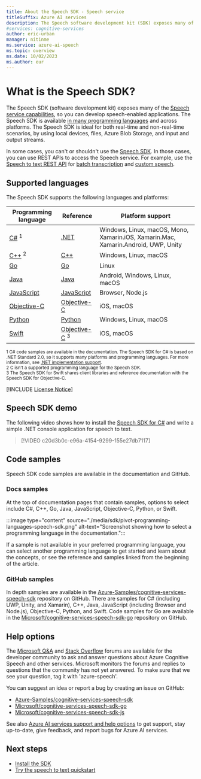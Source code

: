 ```yaml
---
title: About the Speech SDK - Speech service
titleSuffix: Azure AI services
description: The Speech software development kit (SDK) exposes many of the Speech service capabilities, making it easier to develop speech-enabled applications.
#services: cognitive-services
author: eric-urban
manager: nitinme
ms.service: azure-ai-speech
ms.topic: overview
ms.date: 10/02/2023
ms.author: eur
---
```


# What is the Speech SDK?

The Speech SDK (software development kit) exposes many of the [Speech service capabilities](overview.md), so you can develop speech-enabled applications. The Speech SDK is available [in many programming languages](quickstarts/setup-platform.md) and across platforms. The Speech SDK is ideal for both real-time and non-real-time scenarios, by using local devices, files, Azure Blob Storage, and input and output streams.

In some cases, you can't or shouldn't use the [Speech SDK](speech-sdk.md). In those cases, you can use REST APIs to access the Speech service. For example, use the [Speech to text REST API](rest-speech-to-text.md) for [batch transcription](batch-transcription.md) and [custom speech](custom-speech-overview.md).

## Supported languages

The Speech SDK supports the following languages and platforms:

| Programming language | Reference | Platform support |
|----------------------|----------|----------|
| [C#](quickstarts/setup-platform.md?pivots=programming-language-csharp) <sup>1</sup> | [.NET](/dotnet/api/microsoft.cognitiveservices.speech) | Windows, Linux, macOS, Mono, Xamarin.iOS, Xamarin.Mac, Xamarin.Android, UWP, Unity |
| [C++](quickstarts/setup-platform.md?pivots=programming-language-cpp) <sup>2</sup> | [C++](/cpp/cognitive-services/speech/) | Windows, Linux, macOS |
| [Go](quickstarts/setup-platform.md?pivots=programming-language-go) | [Go](https://github.com/Microsoft/cognitive-services-speech-sdk-go) | Linux | 
| [Java](quickstarts/setup-platform.md?pivots=programming-language-java) | [Java](/java/api/com.microsoft.cognitiveservices.speech) | Android, Windows, Linux, macOS |
| [JavaScript](quickstarts/setup-platform.md?pivots=programming-language-javascript) | [JavaScript](/javascript/api/microsoft-cognitiveservices-speech-sdk/) | Browser, Node.js |
| [Objective-C](quickstarts/setup-platform.md?pivots=programming-language-objectivec) | [Objective-C](/objectivec/cognitive-services/speech/) | iOS, macOS |
| [Python](quickstarts/setup-platform.md?pivots=programming-language-python) | [Python](/python/api/azure-cognitiveservices-speech/) | Windows, Linux, macOS |
| [Swift](quickstarts/setup-platform.md?pivots=programming-language-swift) | [Objective-C](/objectivec/cognitive-services/speech/) <sup>3</sup> | iOS, macOS |

<sup>1 C# code samples are available in the documentation. The Speech SDK for C# is based on .NET Standard 2.0, so it supports many platforms and programming languages. For more information, see [.NET implementation support](/dotnet/standard/net-standard#net-implementation-support).</sup>  
<sup>2 C isn't a supported programming language for the Speech SDK.</sup>  
<sup>3 The Speech SDK for Swift shares client libraries and reference documentation with the Speech SDK for Objective-C.</sup>  

[!INCLUDE [License Notice](~/articles/ai-services/speech-service/includes/cognitive-services-speech-service-license-notice.md)]

## Speech SDK demo

The following video shows how to install the [Speech SDK for C#](quickstarts/setup-platform.md) and write a simple .NET console application for speech to text.

> [!VIDEO c20d3b0c-e96a-4154-9299-155e27db7117]

## Code samples

Speech SDK code samples are available in the documentation and GitHub. 

### Docs samples

At the top of documentation pages that contain samples, options to select include C#, C++, Go, Java, JavaScript, Objective-C, Python, or Swift.

:::image type="content" source="./media/sdk/pivot-programming-languages-speech-sdk.png" alt-text="Screenshot showing how to select a programming language in the documentation.":::

If a sample is not available in your preferred programming language, you can select another programming language to get started and learn about the concepts, or see the reference and samples linked from the beginning of the article.

### GitHub samples

In depth samples are available in the [Azure-Samples/cognitive-services-speech-sdk](https://aka.ms/csspeech/samples) repository on GitHub. There are samples for C# (including UWP, Unity, and Xamarin), C++, Java, JavaScript (including Browser and Node.js), Objective-C, Python, and Swift. Code samples for Go are available in the [Microsoft/cognitive-services-speech-sdk-go](https://github.com/Microsoft/cognitive-services-speech-sdk-go) repository on GitHub.

## Help options

The [Microsoft Q&A](/answers/topics/azure-speech.html) and [Stack Overflow](https://stackoverflow.com/questions/tagged/azure-speech) forums are available for the developer community to ask and answer questions about Azure Cognitive Speech and other services. Microsoft monitors the forums and replies to questions that the community has not yet answered. To make sure that we see your question, tag it with 'azure-speech'.  

You can suggest an idea or report a bug by creating an issue on GitHub:
- [Azure-Samples/cognitive-services-speech-sdk](https://aka.ms/GHspeechissues)
- [Microsoft/cognitive-services-speech-sdk-go](https://github.com/microsoft/cognitive-services-speech-sdk-go/issues)
- [Microsoft/cognitive-services-speech-sdk-js](https://github.com/microsoft/cognitive-services-speech-sdk-js/issues)

See also [Azure AI services support and help options](../cognitive-services-support-options.md?context=/azure/ai-services/speech-service/context/context) to get support, stay up-to-date, give feedback, and report bugs for Azure AI services.

## Next steps

* [Install the SDK](quickstarts/setup-platform.md)
* [Try the speech to text quickstart](./get-started-speech-to-text.md)
